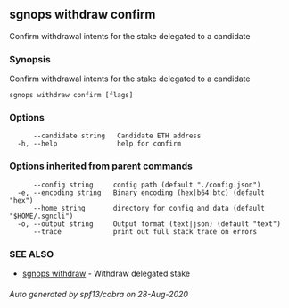 ## sgnops withdraw confirm

Confirm withdrawal intents for the stake delegated to a candidate

### Synopsis

Confirm withdrawal intents for the stake delegated to a candidate

```
sgnops withdraw confirm [flags]
```

### Options

```
      --candidate string   Candidate ETH address
  -h, --help               help for confirm
```

### Options inherited from parent commands

```
      --config string     config path (default "./config.json")
  -e, --encoding string   Binary encoding (hex|b64|btc) (default "hex")
      --home string       directory for config and data (default "$HOME/.sgncli")
  -o, --output string     Output format (text|json) (default "text")
      --trace             print out full stack trace on errors
```

### SEE ALSO

* [sgnops withdraw](sgnops_withdraw.md)	 - Withdraw delegated stake

###### Auto generated by spf13/cobra on 28-Aug-2020
